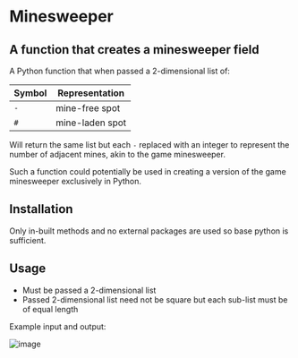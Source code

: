 # Minesweeper
A function that creates a minesweeper field
---

A Python function that when passed a 2-dimensional list of: 

| Symbol | Representation |
| --- | --- |
| `-` | mine-free spot |
| `#` | mine-laden spot |

Will return the same list but each `-` replaced with an integer to represent the number of adjacent mines, akin to the game minesweeper.

Such a function could potentially be used in creating a version of the game minesweeper exclusively in Python.
 
## Installation

Only in-built methods and no external packages are used so base python is sufficient. 

## Usage
- Must be passed a 2-dimensional list
- Passed 2-dimensional list need not be square but each sub-list must be of equal length

Example input and output:

![image](https://github.com/Crankles/finalCapstone/assets/45804891/9970a6a0-2207-49ed-a61d-b011a1b071a6)
